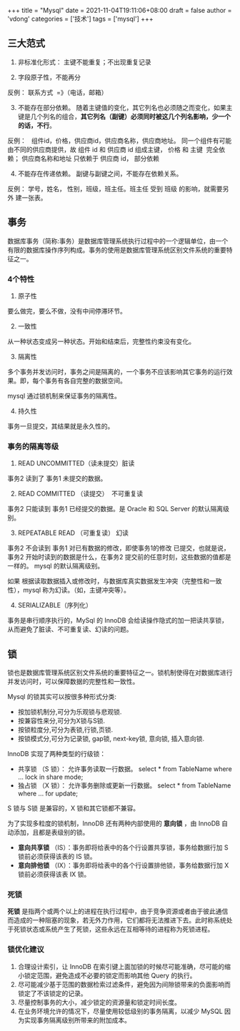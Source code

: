 +++
title = "Mysql"
date = 2021-11-04T19:11:06+08:00
draft = false
author = 'vdong'
categories = ['技术']
tags = ['mysql']
+++

## 三大范式

1. 非标准化形式： 主键不能重复；不出现重复记录

2. 字段原子性，不能再分

反例： 联系方式  =》（电话，邮箱）

3. 不能存在部分依赖。 随着主键值的变化，其它列名也必须随之而变化，如果主键是几个列名的组合，**其它列名（副键）必须同时被这几个列名影响，少一个的话，不行**。

反例：   组件id，价格，供应商id，供应商名称，供应商地址。 同一个组件有可能由不同的供应商提供，故 组件 id 和 供应商 id 组成主键， 价格 和 主键  完全依赖； 供应商名称和地址 只依赖于 供应商 id， 部分依赖

4. 不能存在传递依赖。 副键与副键之间，不能存在依赖关系。

反例： 学号，姓名， 性别，班级，班主任。班主任 受到 班级 的影响，就需要另外 建一张表。


## 事务

数据库事务（简称:事务）是数据库管理系统执行过程中的一个逻辑单位，由一个有限的数据库操作序列构成。事务的使用是数据库管理系统区别文件系统的重要特征之一。

### 4个特性

1. 原子性

要么做完，要么不做，没有中间停滞环节。

2. 一致性

从一种状态变成另一种状态。开始和结束后，完整性约束没有变化。

3. 隔离性

多个事务并发访问时，事务之间是隔离的，一个事务不应该影响其它事务的运行效果。即，每个事务有各自完整的数据空间。

mysql 通过锁机制来保证事务的隔离性。

4. 持久性

事务一旦提交，其结果就是永久性的。


### 事务的隔离等级

1. READ UNCOMMITTED（读未提交）脏读

事务2 读到了 事务1 未提交的数据。

2. READ COMMITTED （读提交）  不可重复读

事务2 只能读到 事务1 已经提交的数据。是 Oracle 和 SQL Server 的默认隔离级别。

3. REPEATABLE READ （可重复读） 幻读

事务2 不会读到 事务1 对已有数据的修改，即使事务1的修改 已提交，也就是说，事务2 开始时读到的数据是什么，在事务2 提交前的任意时刻，这些数据的值都是一样的。 mysql 的默认隔离级别。

如果 根据读取数据插入或修改时，与数据库真实数据发生冲突（完整性和一致性），mysql 称为幻读。（如，主键冲突等）。

4. SERIALIZABLE（序列化）

事务是串行顺序执行的，MySql 的 InnoDB 会给读操作隐式的加一把读共享锁，从而避免了脏读、不可重复读、幻读的问题。


## 锁

锁也是数据库管理系统区别文件系统的重要特征之一。锁机制使得在对数据库进行并发访问时，可以保障数据的完整性和一致性。

Mysql 的锁其实可以按很多种形式分类:

- 按加锁机制分,可分为乐观锁与悲观锁.
- 按兼容性来分,可分为X锁与S锁.
- 按锁粒度分,可分为表锁,行锁,页锁.
- 按锁模式分,可分为记录锁, gap锁, next-key锁, 意向锁, 插入意向锁.

InnoDB 实现了两种类型的行级锁：

- 共享锁 （S 锁）： 允许事务读取一行数据。 select * from TableName where ... lock in share mode;
- 独占锁 （X 锁）： 允许事务删除或更新一行数据。 select * from TableName where ... for update;

S 锁与 S锁 是兼容的，X 锁和其它锁都不兼容。

为了实现多粒度的锁机制，InnoDB 还有两种内部使用的 **意向锁** ，由 InnoDB 自动添加，且都是表级别的锁。

- **意向共享锁** （IS）：事务即将给表中的各个行设置共享锁，事务给数据行加 S 锁前必须获得该表的 IS 锁。
- **意向排他锁** （IX）：事务即将给表中的各个行设置排他锁，事务给数据行加 X 锁前必须获得该表 IX 锁。

### 死锁

**死锁** 是指两个或两个以上的进程在执行过程中，由于竞争资源或者由于彼此通信而造成的一种阻塞的现象，若无外力作用，它们都将无法推进下去。此时称系统处于死锁状态或系统产生了死锁，这些永远在互相等待的进程称为死锁进程。

### 锁优化建议

1. 合理设计索引，让 InnoDB 在索引键上面加锁的时候尽可能准确，尽可能的缩小锁定范围，避免造成不必要的锁定而影响其他 Query 的执行。
2. 尽可能减少基于范围的数据检索过滤条件，避免因为间隙锁带来的负面影响而锁定了不该锁定的记录。
3. 尽量控制事务的大小，减少锁定的资源量和锁定时间长度。
4. 在业务环境允许的情况下，尽量使用较低级别的事务隔离，以减少 MySQL 因为实现事务隔离级别所带来的附加成本。
